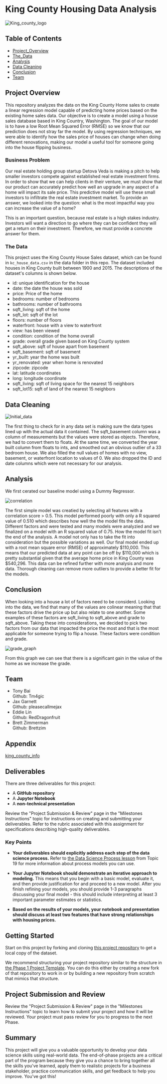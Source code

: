 # King County Housing Data Analysis
![King_county_logo](./picture/King_County.jpeg)

## Table of Contents
* [Project_Overview](#project-overview)
* [The_Data](#the-data)
* [Analysis](#analysis)
* [Data Cleaning](#data-cleaning)
* [Conclusion](#conclusion)
* [Team](#team)

## Project Overview

This repository analyzes the data on the King County Home sales to create a linear regression model capable of predicting home prices based on the existing home sales data. Our objective is to create a model using a house sales database based in King Country, Washington. The goal of our model is to have a low Root Mean Squared Error (RMSE) so we know that our prediction does not stray far the model. By using regression techniques, we were able to identify how the sales price of houses can change when doing different renovations, making our model a useful tool for someone going into the house flipping business.

### Business Problem

Our real estate holding group startup Detova Veda is making a pitch to help smaller investors compete against established real estate investment firms. In order to show that we can help clients in their venture, we must show that our product can accurately predict how well an upgrade in any aspect of a home will impact its sale price. This predictive model will use these small investors to infiltrate the real estate investment market. To provide an answer, we looked into the question: what is the most impactful way you can increase the value of a home?

This is an important question, because real estate is a high stakes industry. Investors will want a direction to go where they can be confident they will get a return on their investment. Therefore, we must provide a concrete answer for them.


### The Data

This project uses the King County House Sales dataset, which can be found in  `kc_house_data.csv` in the data folder in this repo. The dataset included houses in King County built between 1900 and 2015. The descriptions of the dataset's columns is shown below.

* id: unique identification for the house
* date: the date the house was sold
* price: Price of the home
* bedrooms: number of bedrooms
* bathrooms: number of bathrooms
* sqft_living: sqft of the home
* sqft_lot: sqft of the lot
* floors: number of floors
* waterfront: house with a view to waterfront
* view: has been viewed
* condition: condition of the home overall
* grade: overall grade given based on King County system
* sqft_above: sqft of house apart from basement
* sqft_basement: sqft of basement
* yr_built: year the home was built
* yr_renovated: year when home is renovated
* zipcode: zipcode
* lat: latitude coordinates
* long: longitude coordinate
* sqft_living: sqft of living space for the nearest 15 neighbors
* sqft_lot15: sqft of land of the nearest 15 neighbors

## Data Cleaning

![Initial_data](./picture/initial_data.png)

The first thing to check for in any data set is making sure the data types lined up with the actual data it contained. The sqft_basement column was a column of measurements but the values were stored as objects. Therefore, we had to convert them to floats. At the same time, we converted the year built column from floats to ints, and smoothed out an obvious outlier of a 33 bedroom house. We also filled the null values of homes with no view, basement, or waterfront location to values of 0. We also dropped the ID and date columns which were not necessary for our analysis. 

## Analysis

We first cerated our baseline model using a Dummy Regressor. 

![correlation](./picture/correlation_init.png)

The first simple model was creatied by selecting all features with a correlation score > 0.5. This model performed poorly with only a R squared value of 0.510 which describes how well the the model fits the data. Different factors and were tested and many models were analyzied and we finalized on a model with an R squared value of 0.75. How the model fit isn't the end of the analysis. A model not only has to take the fit into consideration but the possible variations as well. Our final model ended up with a root mean square error (RMSE) of approximately $110,000. This means that our predicted data at any point can be off by $110,000 which is pretty substantial given that the average home price in King County was $540,296. This data can be refined further with more analysis and more data. Thorough cleaning can remove more outliers to provide a better fit for the models.


## Conclusion

When looking into a house a lot of factors need to be considerd. Looking into the data, we find that many of the values are colinear meaning that that these factors drive the price up but also relate to one another. Some examples of these factors are sqft_living to sqft_above and grade to sqft_above. Taking these into considerations, we decided to pick two factors from our data that impacted the price the most and that is the most applicable for someone trying to flip a house. These factors were condition and grade. 

![grade_graph](./picture/Grade_graph.png)

From this graph we can see that there is a significant gain in the value of the home as we increase the grade.

## Team
- Tony Bai <br>
    Github: Tm4gic <br>
- Jax Garnett <br>
    Github: pleasecallmejax <br>
- Eddie Lin <br>
    Github: RedDragonfruit <br>
- Brett Zimmerman <br>
    Github: Brettzim <br>

## Appendix

[king_county_info](https://info.kingcounty.gov/assessor/esales/Glossary.aspx?type=r#g)

## Deliverables

There are three deliverables for this project:

* A **GitHub repository**
* A **Jupyter Notebook**
* A **non-technical presentation**

Review the "Project Submission & Review" page in the "Milestones Instructions" topic for instructions on creating and submitting your deliverables. Refer to the rubric associated with this assignment for specifications describing high-quality deliverables.

### Key Points

* **Your deliverables should explicitly address each step of the data science process.** Refer to [the Data Science Process lesson](https://github.com/learn-co-curriculum/dsc-data-science-processes) from Topic 19 for more information about process models you can use.

* **Your Jupyter Notebook should demonstrate an iterative approach to modeling.** This means that you begin with a basic model, evaluate it, and then provide justification for and proceed to a new model. After you finish refining your models, you should provide 1-3 paragraphs discussing your final model - this should include interpreting at least 3 important parameter estimates or statistics.

* **Based on the results of your models, your notebook and presentation should discuss at least two features that have strong relationships with housing prices.**

## Getting Started

Start on this project by forking and cloning [this project repository](https://github.com/learn-co-curriculum/dsc-phase-2-project) to get a local copy of the dataset.

We recommend structuring your project repository similar to the structure in [the Phase 1 Project Template](https://github.com/learn-co-curriculum/dsc-project-template). You can do this either by creating a new fork of that repository to work in or by building a new repository from scratch that mimics that structure.

## Project Submission and Review

Review the "Project Submission & Review" page in the "Milestones Instructions" topic to learn how to submit your project and how it will be reviewed. Your project must pass review for you to progress to the next Phase.

## Summary

This project will give you a valuable opportunity to develop your data science skills using real-world data. The end-of-phase projects are a critical part of the program because they give you a chance to bring together all the skills you've learned, apply them to realistic projects for a business stakeholder, practice communication skills, and get feedback to help you improve. You've got this!
